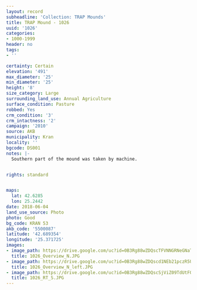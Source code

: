 ```yaml
---
layout: record
subheadline: 'Collection: TRAP Mounds'
title: TRAP Mound - 1026
uuid: '1026'
categories:
- 1000-1999
header: no
tags:
- ''

certainty: Certain
elevation: '491'
max_diameter: '25'
min_diameter: '25'
height: '8'
size_category: Large
surrounding_land_use: Annual Agriculture
surface_condition: Pasture
robbed: Yes
crm_condition: '3'
crm_intactness: '2'
campaign: '2010'
source: AKB
municipality: Kran
locality: ''
bgcode: DS001
notes: |-
  Southern part of the mound was taken by machine.


rights: standard


maps:
  lat: 42.6285
  lon: 25.2442
date: 2018-06-04
land_use_source: Photo
photo: Good
bg_code: KRAN 53
akb_code: '5500087'
latitude: '42.689354'
longitude: '25.371725'
images:
- image_path: https://drive.google.com/uc?id=0B3Rg88wZDQscTFVNNGRNeGNaTDA
  title: 1026_Overview_N.JPG
- image_path: https://drive.google.com/uc?id=0B3Rg88wZDQscd1NEb21pczR5U1k
  title: 1026_Overview_N_left.JPG
- image_path: https://drive.google.com/uc?id=0B3Rg88wZDQscSjViZ09TdUtFQVE
  title: 1026_RT_S.JPG
---
```

